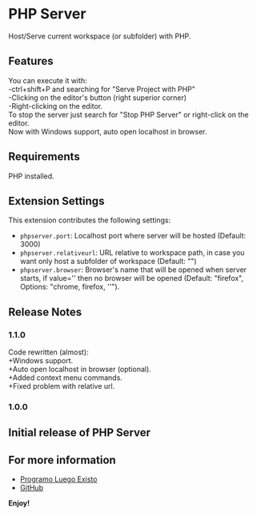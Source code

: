 # PHP Server

Host/Serve current workspace (or subfolder) with PHP.

## Features

You can execute it with:<br>
-ctrl+shift+P and searching for "Serve Project with PHP"<br>
-Clicking on the editor's button (right superior corner)<br>
-Right-clicking on the editor.<br>
To stop the server just search for "Stop PHP Server" or right-click on the editor.<br>
Now with Windows support, auto open localhost in browser.<br>

## Requirements

PHP installed.

## Extension Settings
This extension contributes the following settings:

* `phpserver.port`: Localhost port where server will be hosted (Default: 3000)
* `phpserver.relativeurl`: URL relative to workspace path, in case you want only host a subfolder of workspace (Default: "")
* `phpserver.browser`: Browser's name that will be opened when server starts, if value='' then no browser will be opened (Default: "firefox", Options: "chrome, firefox, ''").


## Release Notes
### 1.1.0
Code rewritten (almost):<br>
+Windows support.<br>
+Auto open localhost in browser (optional).<br>
+Added context menu commands.<br>
+Fixed problem with relative url.<br>
### 1.0.0
Initial release of PHP Server
-----------------------------------------------------------------------------------------------------------

## For more information

* [Programo Luego Existo](http://programoluegoexisto.com)
* [GitHub](http://github.com/brapifra)

**Enjoy!**